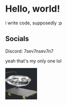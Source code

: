# Hello, world!

i write code, supposedly :p

## Socials
Discord: 7sev7nsev7n7

yeah that's my only one lol

<!-- ![trolololololo](/assets/trolley_larger.png | width = 100) -->
<img src="/assets/trolley_larger.png" width="100">
